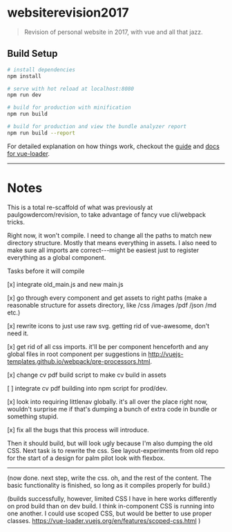 # websiterevision2017

> Revision of personal website in 2017, with vue and all that jazz.

## Build Setup

``` bash
# install dependencies
npm install

# serve with hot reload at localhost:8080
npm run dev

# build for production with minification
npm run build

# build for production and view the bundle analyzer report
npm run build --report
```

For detailed explanation on how things work, checkout the [guide](http://vuejs-templates.github.io/webpack/) and [docs for vue-loader](http://vuejs.github.io/vue-loader).

----

# Notes

This is a total re-scaffold of what was previously at paulgowdercom/revision, to take advantage of fancy vue cli/webpack tricks. 

Right now, it won't compile.  I need to change all the paths to match new directory structure. Mostly that means everything in assets.  I also need to make sure all imports are correct---might be easiest just to register everything as a global component.

Tasks before it will compile

[x] integrate old_main.js and new main.js

[x] go through every component and get assets to right paths (make a reasonable structure for assets directory, like /css /images /pdf /json /md etc.)

[x] rewrite icons to just use raw svg.  getting rid of vue-awesome, don't need it.

[x] get rid of all css imports.  it'll be per component henceforth and any global files in root component per suggestions in http://vuejs-templates.github.io/webpack/pre-processors.html.

[x] change cv pdf build script to make cv build in assets

[ ] integrate cv pdf building into npm script for prod/dev.

[x] look into requiring littlenav globally.  it's all over the place right now, wouldn't surprise me if that's dumping a bunch of extra code in bundle or something stupid.

[x] fix all the bugs that this process will introduce.

Then it should build, but will look ugly because I'm also dumping the old CSS. Next task is to rewrite the css. See layout-experiments from old repo for the start of a design for palm pilot look with flexbox.

----

(now done.  next step, write the css.  oh, and the rest of the content.  The basic functionality is finished, so long as it compiles properly for build.)

(builds successfully, however, limited CSS I have in here works differently on prod build than on dev build.  I think in-component CSS is running into one another.  I could use scoped CSS, but would be better to use proper classes. https://vue-loader.vuejs.org/en/features/scoped-css.html )
